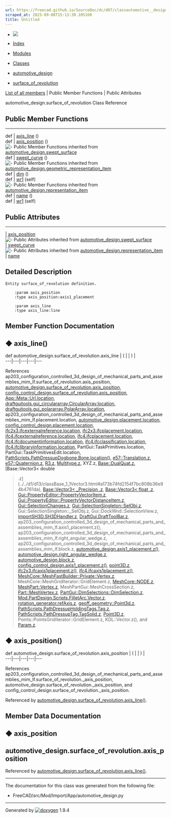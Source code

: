 ```yaml
---
url: https://freecad.github.io/SourceDoc/dc/d07/classautomotive__design_1_1surface__of__revolution.html
scraped_at: 2025-09-08T15:13:30.105160
title: Untitled
---
```


  * [ ![](https://www.freecad.org/svg/logo-freecad.svg) ](https://freecadweb.org "FreeCAD")
  * [Index](../../index.html "Index")
  * [Modules](../../modules.html "Modules list")
  * [Classes](../../annotated.html "Annotated list")

  * [automotive_design](../../d4/ddf/namespaceautomotive__design.html)
  * [surface_of_revolution](../../dc/d07/classautomotive__design_1_1surface__of__revolution.html)

[List of all members](../../d8/de1/classautomotive__design_1_1surface__of__revolution-members.html) | Public Member Functions | Public Attributes

automotive_design.surface_of_revolution Class Reference

##  Public Member Functions  
  
---  
def | [axis_line](../../dc/d07/classautomotive__design_1_1surface__of__revolution.html#ac11430bfca20d807bd7fbb1de4555324) ()  
def | [axis_position](../../dc/d07/classautomotive__design_1_1surface__of__revolution.html#a6a5fdc397bccc52b6f11f2f4d68fa0f7) ()  
![-](../../closed.png) Public Member Functions inherited from
[automotive_design.swept_surface](../../d7/dd6/classautomotive__design_1_1swept__surface.html)  
def | [swept_curve](../../d7/dd6/classautomotive__design_1_1swept__surface.html#a992e26ca09101f97ff3015fb40481017) ()  
![-](../../closed.png) Public Member Functions inherited from
[automotive_design.geometric_representation_item](../../de/d5e/classautomotive__design_1_1geometric__representation__item.html)  
def | [dim](../../de/d5e/classautomotive__design_1_1geometric__representation__item.html#aef245618450610e88788dcaea46ad742) ()  
def | [wr1](../../de/d5e/classautomotive__design_1_1geometric__representation__item.html#a9677d2be5fc5c7c8ccb6819380198bbc) (self)  
![-](../../closed.png) Public Member Functions inherited from
[automotive_design.representation_item](../../d3/d20/classautomotive__design_1_1representation__item.html)  
def | [name](../../d3/d20/classautomotive__design_1_1representation__item.html#a33b5812d92aa0d107b4fd4274c17b9d9) ()  
def | [wr1](../../d3/d20/classautomotive__design_1_1representation__item.html#af350c19fc5e5763d4991494a99d979ed) (self)  
  
##  Public Attributes  
  
---  
|
[axis_position](../../dc/d07/classautomotive__design_1_1surface__of__revolution.html#af7ca75ed1cc20033c054bcb1a029b247)  
![-](../../closed.png) Public Attributes inherited from
[automotive_design.swept_surface](../../d7/dd6/classautomotive__design_1_1swept__surface.html)  
|
[swept_curve](../../d7/dd6/classautomotive__design_1_1swept__surface.html#a0f7c575efa95ce9c43baa65024d7160f)  
![-](../../closed.png) Public Attributes inherited from
[automotive_design.representation_item](../../d3/d20/classautomotive__design_1_1representation__item.html)  
|
[name](../../d3/d20/classautomotive__design_1_1representation__item.html#a3d48fe912053adaf5f187b606fa81c87)  
  
## Detailed Description

    
    
    Entity surface_of_revolution definition.
    
        :param axis_position
        :type axis_position:axis1_placement
    
        :param axis_line
        :type axis_line:line

## Member Function Documentation

## ◆ axis_line()

def automotive_design.surface_of_revolution.axis_line  | ( | | ) |   
---|---|---|---|---  
  
References
ap203_configuration_controlled_3d_design_of_mechanical_parts_and_assemblies_mim_lf.surface_of_revolution.axis_position,
[automotive_design.surface_of_revolution.axis_position](../../dc/d07/classautomotive__design_1_1surface__of__revolution.html#af7ca75ed1cc20033c054bcb1a029b247),
[config_control_design.surface_of_revolution.axis_position](../../d3/dcc/classconfig__control__design_1_1surface__of__revolution.html#a6c9008fd4a87bf0308fc7bbbf897d8bf),
[App::Meta::Url.location](../../d7/de5/structApp_1_1Meta_1_1Url.html#aa40afabdf8d53cdd4f29dd5594effeda),
[draftguitools.gui_circulararray.CircularArray.location](../../dc/dd7/classdraftguitools_1_1gui__circulararray_1_1CircularArray.html#a0884f374b9ab70c333fafb73816b12e1),
[draftguitools.gui_polararray.PolarArray.location](../../dd/dc9/classdraftguitools_1_1gui__polararray_1_1PolarArray.html#a55e120c5eacdc1d6a9ffc2ee868b97a5),
ap203_configuration_controlled_3d_design_of_mechanical_parts_and_assemblies_mim_lf.placement.location,
[automotive_design.placement.location](../../d8/d8c/classautomotive__design_1_1placement.html#aade15ec8d9163d4f50f6ebd55bf9e306),
[config_control_design.placement.location](../../da/d34/classconfig__control__design_1_1placement.html#a82d8e902f6a2bbfa6de928032d40bd1d),
[ifc2x3.ifcexternalreference.location](../../dd/dec/classifc2x3_1_1ifcexternalreference.html#a7a533b0d9fdb23c15223ab3ebc86d066),
[ifc2x3.ifcplacement.location](../../dd/dfd/classifc2x3_1_1ifcplacement.html#ab0f26a3cde0ba583e2d87ec02900e82c),
[ifc4.ifcexternalreference.location](../../d5/dd9/classifc4_1_1ifcexternalreference.html#a25390cf1c6b26090737c9d27429454f0),
[ifc4.ifcplacement.location](../../d4/da3/classifc4_1_1ifcplacement.html#ade56cca150b4b11e254d432caa231454),
[ifc4.ifcdocumentinformation.location](../../da/dbf/classifc4_1_1ifcdocumentinformation.html#af5b9773ffd2c248cbf06821180c75fce),
[ifc4.ifcclassification.location](../../db/d11/classifc4_1_1ifcclassification.html#a600169c34a2d9021964df0780fd070b4),
[ifc4.ifclibraryinformation.location](../../d9/d68/classifc4_1_1ifclibraryinformation.html#ab3c13281ded938f6115df119255d0005),
PartGui::TaskPrimitives.location, PartGui::TaskPrimitivesEdit.location,
[PathScripts.PathDressupDogbone.Bone.location()](../../d6/d5c/classPathScripts_1_1PathDressupDogbone_1_1Bone.html#a0810be25de1e0e54c88c3e39cc787d06),
[e57::Translation.z](../../de/d18/structe57_1_1Translation.html#a9445e1de70a2b4414fc5afdb8b5549d0),
[e57::Quaternion.z](../../d9/da9/structe57_1_1Quaternion.html#a0f203d24b9c9dfc9c2112daf41301ca3),
[R3.z](../../d4/d0e/classR3.html#afda83a4e3cf0442476aad4dc44a8eda2),
[Multitype.z](../../db/df2/unionMultitype.html#aa031f83e1db7e8f751458cebe7b9d897),
XYZ.z,
[Base::DualQuat.z](../../d4/d13/classBase_1_1DualQuat.html#a2299a66bb636cd1ec8f243e00ea97015),
[Base::Vector3< double
>.z](../../d1/d13/classBase_1_1Vector3.html#a173b74fd2154f7bc808b36e94b4761da),
[Base::Vector3< _Precision
>.z](../../d1/d13/classBase_1_1Vector3.html#a173b74fd2154f7bc808b36e94b4761da),
[Base::Vector3< float
>.z](../../d1/d13/classBase_1_1Vector3.html#a173b74fd2154f7bc808b36e94b4761da),
[Gui::PropertyEditor::PropertyVectorItem.z](../../dc/d86/classGui_1_1PropertyEditor_1_1PropertyVectorItem.html#ab8a9241764da877209aaa36696338a17),
[Gui::PropertyEditor::PropertyVectorDistanceItem.z](../../db/dd4/classGui_1_1PropertyEditor_1_1PropertyVectorDistanceItem.html#aef25ba0c263dc6ced80ebdadeaf6dab4),
[Gui::SelectionChanges.z](../../d5/d50/classGui_1_1SelectionChanges.html#a73c5fd0103bbbc388762557e06796a10),
[Gui::SelectionSingleton::SelObj.z](../../d3/ddf/structGui_1_1SelectionSingleton_1_1SelObj.html#a1b506759c2b744396c5e8c2fb33133b6),
Gui::SelectionSingleton::_SelObj.z, Gui::DockWnd::SelectionView.z,
[importSH3D.SH3DHandler.z](../../d8/de6/classimportSH3D_1_1SH3DHandler.html#aa31e8c79dbd7c6258a08a2c14fbeceba),
[DraftGui.DraftToolBar.z](../../d0/d91/classDraftGui_1_1DraftToolBar.html#ac76e8ed6c241bb3330b126dade09e950),
ap203_configuration_controlled_3d_design_of_mechanical_parts_and_assemblies_mim_lf.axis1_placement.z(),
ap203_configuration_controlled_3d_design_of_mechanical_parts_and_assemblies_mim_lf.right_angular_wedge.z,
ap203_configuration_controlled_3d_design_of_mechanical_parts_and_assemblies_mim_lf.block.z,
[automotive_design.axis1_placement.z()](../../dd/d41/classautomotive__design_1_1axis1__placement.html#a0728a3baec495fbfb93954e7a8350658),
[automotive_design.right_angular_wedge.z](../../d4/df4/classautomotive__design_1_1right__angular__wedge.html#a5782b3772f1d57274d8ac89134b05378),
[automotive_design.block.z](../../d5/da2/classautomotive__design_1_1block.html#aa13f6909f4db29e3f4b558377285c2e2),
[config_control_design.axis1_placement.z()](../../d7/df7/classconfig__control__design_1_1axis1__placement.html#a2e286d9765dffb9a06686a29f273b3be),
[point3D.z](../../d4/d7b/structpoint3D.html#ae7370c9a05b6fb32d54c2b37a8b87d91),
[ifc2x3.ifcaxis1placement.z()](../../df/db1/classifc2x3_1_1ifcaxis1placement.html#a67f5cce20ad3eed02520d3db096a7cb2),
[ifc4.ifcaxis1placement.z()](../../dd/ddf/classifc4_1_1ifcaxis1placement.html#a11c43803bb9668bb02a978b8e2f60d22),
[MeshCore::MeshFastBuilder::Private::Vertex.z](../../de/d72/structMeshFastBuilder_1_1Private_1_1Vertex.html#afb7fbc6fc5ca843afdf5332b2ad89d6d),
MeshCore::MeshGridIterator::GridElement.z,
[MeshCore::NODE.z](../../d1/d49/structMeshCore_1_1NODE.html#aa20b952a1f25e07a738a00c48be97a7b),
[MeshPart::Vertex.z](../../db/d6a/structMeshPart_1_1Vertex.html#a36d6a2865faefc22aace974717ded766),
MeshPartGui::MeshCrossSection.z,
[Part::MeshVertex.z](../../d5/d5f/structPart_1_1MeshVertex.html#a4deafd4854178511879d10f2cb36f25d),
[PartGui::DimSelections::DimSelection.z](../../d1/d15/structPartGui_1_1DimSelections_1_1DimSelection.html#a394ea94b98840717954a922220ae9624),
[Mod.PartDesign.Scripts.FilletArc.Vector.z](../../dd/d11/classMod_1_1PartDesign_1_1Scripts_1_1FilletArc_1_1Vector.html#a78547896dd50c7a79dafebb62295468e),
[rotation_generator.refAxis.z](../../d6/d29/classrotation__generator_1_1refAxis.html#adf1630890e1b4e04a7d67c74b4fb18f1),
[geoff_geometry::Point3d.z](../../d0/ddc/classgeoff__geometry_1_1Point3d.html#ac5f155c60f62e1fe3ff64d0998e07ada),
[PathScripts.PathDressupHoldingTags.Tag.z](../../d1/d3b/classPathScripts_1_1PathDressupHoldingTags_1_1Tag.html#a080b6f3741f1771a227b810d05ca5be2),
[PathScripts.PathDressupTag.TagSolid.z](../../d2/dc0/classPathScripts_1_1PathDressupTag_1_1TagSolid.html#a344dfd1f36a6bd9100d819b6dbe02d47),
[Point3D.z](../../d5/d01/structPoint3D.html#a6e72b27633aeb7ed2e6f4b98da554b39),
Points::PointsGridIterator::GridElement.z, KDL::Vector.z(), and
[Param.z](../../da/da2/structParam.html#a5f25c71f9cbf36ac46357c743e1ca968).

## ◆ axis_position()

def automotive_design.surface_of_revolution.axis_position  | ( | | ) |   
---|---|---|---|---  
  
References
ap203_configuration_controlled_3d_design_of_mechanical_parts_and_assemblies_mim_lf.surface_of_revolution._axis_position,
automotive_design.surface_of_revolution._axis_position, and
config_control_design.surface_of_revolution._axis_position.

Referenced by
[automotive_design.surface_of_revolution.axis_line()](../../dc/d07/classautomotive__design_1_1surface__of__revolution.html#ac11430bfca20d807bd7fbb1de4555324).

## Member Data Documentation

## ◆ axis_position

automotive_design.surface_of_revolution.axis_position  
---  
  
Referenced by
[automotive_design.surface_of_revolution.axis_line()](../../dc/d07/classautomotive__design_1_1surface__of__revolution.html#ac11430bfca20d807bd7fbb1de4555324).

* * *

The documentation for this class was generated from the following file:

  * FreeCAD/src/Mod/Import/App/automotive_design.py

* * *

Generated by
[![doxygen](../../doxygen.svg)](https://www.doxygen.org/index.html) 1.9.4


